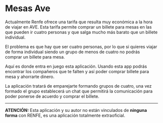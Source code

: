 Mesas Ave
========

Actualmente Renfe ofrece una tarifa que resulta muy económica a la hora de viajar en AVE. Esta
tarifa permite comprar un billete para mesas en las que pueden ir cuatro personas y que salga
mucho más barato que un billete individual.

El problema es que hay que ser cuatro personas, por lo que si quieres viajar de forma individual
siendo un grupo de menos de cuatro no podrás comprar un billete para mesa.

Aquí es donde entra en juego esta aplicación. Usando esta app podrás encontrar los compañeros que
te falten y así poder comprar billete para mesa y ahorrarte dinero.

La aplicación tratará de emparejarte formando grupos de cuatro, una vez formado el grupo
establecerá un chat que permitirá la comunicación para poder ponerse de acuerdo y comprar
el billete.

---

**ATENCIÓN:** Esta aplicación y su autor no están vinculados de **ninguna forma** con RENFE, es una
aplicación totalmente extraoficial.

